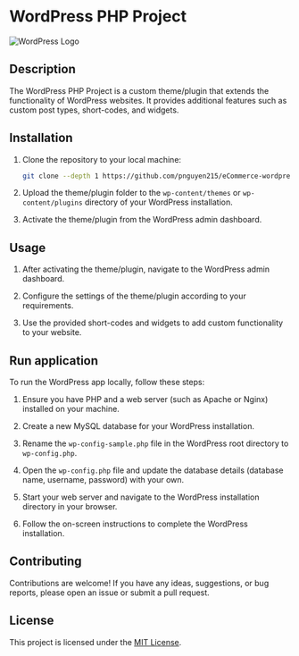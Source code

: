# WordPress PHP Project

![WordPress Logo](https://wordpress.org/about/images/logos/wordpress-logo-notext-rgb.png)

## Description

The WordPress PHP Project is a custom theme/plugin that extends the functionality of WordPress websites. It provides additional features such as custom post types, short-codes, and widgets.

## Installation

1. Clone the repository to your local machine:

   ```bash
   git clone --depth 1 https://github.com/pnguyen215/eCommerce-wordpress.git eCommerce-wordpress
   ```

2. Upload the theme/plugin folder to the `wp-content/themes` or `wp-content/plugins` directory of your WordPress installation.

3. Activate the theme/plugin from the WordPress admin dashboard.

## Usage

1. After activating the theme/plugin, navigate to the WordPress admin dashboard.

2. Configure the settings of the theme/plugin according to your requirements.

3. Use the provided short-codes and widgets to add custom functionality to your website.

## Run application

To run the WordPress app locally, follow these steps:

1. Ensure you have PHP and a web server (such as Apache or Nginx) installed on your machine.

2. Create a new MySQL database for your WordPress installation.

3. Rename the `wp-config-sample.php` file in the WordPress root directory to `wp-config.php`.

4. Open the `wp-config.php` file and update the database details (database name, username, password) with your own.

5. Start your web server and navigate to the WordPress installation directory in your browser.

6. Follow the on-screen instructions to complete the WordPress installation.

## Contributing

Contributions are welcome! If you have any ideas, suggestions, or bug reports, please open an issue or submit a pull request.

## License

This project is licensed under the [MIT License](LICENSE).
